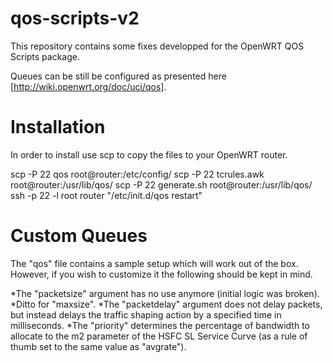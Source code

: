 qos-scripts-v2
==============

This repository contains some fixes developped for the OpenWRT QOS Scripts
package.

Queues can be still be configured as presented here
[http://wiki.openwrt.org/doc/uci/qos].


Installation
==============

In order to install use scp to copy the files to your OpenWRT router.

scp -P 22 qos root@router:/etc/config/
scp -P 22 tcrules.awk root@router:/usr/lib/qos/
scp -P 22 generate.sh root@router:/usr/lib/qos/
ssh -p 22 -l root router "/etc/init.d/qos restart"

Custom Queues
==============

The "qos" file contains a sample setup which will work out of the box. However,
if you wish to customize it the following should be kept in mind.

*The "packetsize" argument has no use anymore (initial logic was broken).
*Ditto for "maxsize".
*The "packetdelay" argument does not delay packets, but instead delays the
traffic shaping action by a specified time in milliseconds.
*The "priority" determines the percentage of bandwidth to allocate to the m2
parameter of the HSFC SL Service Curve (as a rule of thumb set to the same value
as "avgrate").
